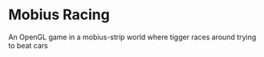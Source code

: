 # Mobius Racing

An OpenGL game in a mobius-strip world where tigger races around trying to beat cars
